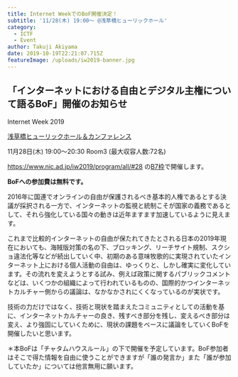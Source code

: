 ```yaml
---
title: Internet WeekでのBoF開催決定！
subtitle: '11/28(木) 19:00～ @浅草橋ヒューリックホール'
category:
  - ICTF
  - Event
author: Takuji Akiyama
date: 2019-10-19T22:21:07.715Z
featureImage: /uploads/iw2019-banner.jpg
---
```

## 「インターネットにおける自由とデジタル主権について語るBoF」開催のお知らせ

Internet Week 2019

[浅草橋ヒューリックホール＆カンファレンス](http://www.hulic-hall.com)

11月28日(木) 19:00～20:30 Room3 (最大収容人数:72名)

<https://www.nic.ad.jp/iw2019/program/all/#28> の[B7枠](https://www.nic.ad.jp/iw2019/program/b7/)で開催します。

**BoFへの参加費は無料です。**



2016年に国連でオンラインの自由が保護されるべき基本的人権であるとする決議が採択される一方で、インターネットの監視と統制こそが国家の義務であるとして、それら強化している国々の動きは近年ますます加速しているように見えます。



これまで比較的インターネットの自由が保たれてきたとされる日本の2019年現在においても、海賊版対策の名の下、ブロッキング、リーチサイト規制、スクショ違法化等などが続出していく中、初期のある意味牧歌的に実現されていたインターネット上における個人活動の自由は、ゆっくりと、しかし確実に変化しています。その流れを変えようとする試み、例えば政策に関するパブリックコメントなどは、いくつかの組織によって行われているものの、国際的かつインターネットカルチャー側からの議論は、なかなかされにくくなっているのが実状です。



技術の力だけではなく、技術と現状を踏まえたコミュニティとしての活動を基に、インターネットカルチャーの良き、残すべき部分を残し、変えるべき部分は変え、より強固にしていくために、現状の課題をベースに議論をしていくBoFを開催したいと思います。



＊本BoFは「チャタムハウスルール」の下で開催を予定しています。BoF参加者はそこで得た情報を自由に使うことができますが「誰の発言か」また「誰が参加していたか」については他言無用に願います。
